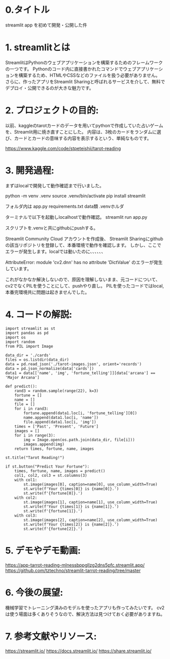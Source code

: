 

# 0.タイトル
streamlit app を初めて開発・公開した件

# 1. streamlitとは
StreamlitはPythonのウェブアプリケーションを構築するためのフレームワークの一つです。
Pythonのコード内に直接書かれたコマンドでウェブアプリケーションを構築するため、HTMLやCSSなどのファイルを扱う必要がありません。
さらに、作ったアプリをStreamlit Sharingと呼ばれるサービスを介して、無料でデプロイ・公開できるのが大きな魅力です。

# 2. プロジェクトの目的:
以前、kaggleのtarotカードのデータを用いてpythonで作成していた占いゲームを、Streamlit用に焼き直すことにした。
内容は、3枚のカードをランダムに選び、カードとカードの意味する内容を表示するという、単純なものです。

https://www.kaggle.com/code/stpeteishii/tarot-reading

# 3. 開発過程:
まずはlocalで開発して動作確認まで行いました。

python -m venv .venv
source .venv/bin/activate
pip install streamlit

フォルダ内は
app.py
requirements.txt
data類
.venvホルダ

ターミナルで以下を起動しlocalhostで動作確認。
streamlit run app.py

スクリプトを.venvと共にgithubにpushする。

Streamlit Community Cloud アカウントを作成後、
Streamlit Sharingにgithubの該当リポジトリを登録して、本番環境で動作を確認します。
しかし、ここでエラーが発生します。localでは動いたのに、、、、、、

AttributeError: module 'cv2.dnn' has no attribute 'DictValue' のエラーが発生しています。

これがなかなか解決しないので、原因を理解しないまま、元コードについて、cv2でなくPILを使うことにして、pushやり直し。
PILを使ったコードではlocal,本番完環境共に問題は起きませんでした。

# 4. コードの解説:

```
import streamlit as st
import pandas as pd
import os
import random
from PIL import Image

data_dir = './cards'
files = os.listdir(data_dir)
data = pd.read_json('./tarot-images.json', orient='records')
data = pd.json_normalize(data['cards'])
data1 = data[['name', 'img', 'fortune_telling']][data['arcana'] == 'Major Arcana']

def predict():
    rand3 = random.sample(range(22), k=3)
    fortune = []
    name = []
    file = []
    for i in rand3:
        fortune.append(data1.loc[i, 'fortune_telling'][0])
        name.append(data1.loc[i, 'name'])
        file.append(data1.loc[i, 'img'])
    times = ['Past', 'Present', 'Future']
    images = []
    for i in range(3):
        img = Image.open(os.path.join(data_dir, file[i]))
        images.append(img)
    return times, fortune, name, images

st.title("Tarot Reading!")

if st.button("Predict Your Fortune"):
    times, fortune, name, images = predict()
    col1, col2, col3 = st.columns(3)
    with col1:
        st.image(images[0], caption=name[0], use_column_width=True)
        st.write(f'Your {times[0]} is {name[0]}.')
        st.write(f'{fortune[0]}.')
    with col2:
        st.image(images[1], caption=name[1], use_column_width=True)
        st.write(f'Your {times[1]} is {name[1]}.')
        st.write(f'{fortune[1]}.')
    with col3:
        st.image(images[2], caption=name[2], use_column_width=True)
        st.write(f'Your {times[2]} is {name[2]}.')
        st.write(f'{fortune[2]}.')

```

# 5. デモやデモ動画:
https://app-tarrot-reading-mlnessbppgllzg2dns5pfc.streamlit.app/
https://github.com/tztechno/streamlit-tarrot-reading/tree/master

# 6. 今後の展望:
機械学習でトレーニング済みのモデルを使ったアプリも作ってみたいです。
cv2は使う場面は多くありそうなので、解決方法は見つけておく必要がありますね。

# 7. 参考文献やリソース:
https://streamlit.io/
https://docs.streamlit.io/
https://share.streamlit.io/

